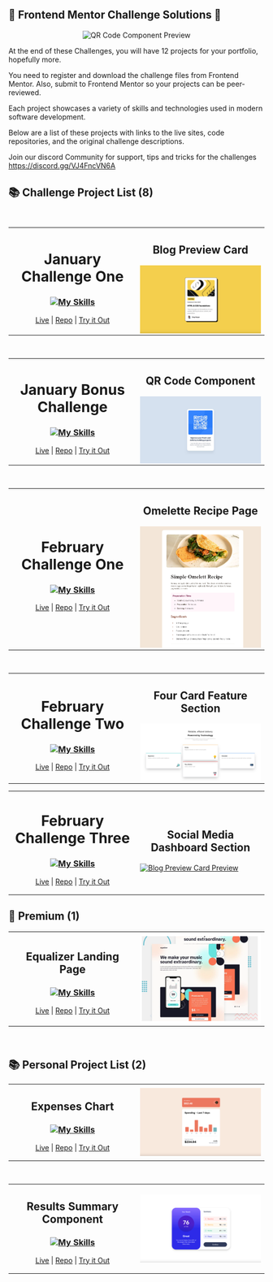 ## 🎨 Frontend Mentor Challenge Solutions 🎨
 <p align="center">
<img alt="QR Code Component Preview" src="https://www.frontendmentor.io/static/images/logo-desktop.svg" align="center">
</p>

At the end of these Challenges, you will have 12 projects for your portfolio, hopefully more.

You need to register and download the challenge files from Frontend Mentor. Also, submit to Frontend Mentor so your projects can be peer-reviewed.

Each project showcases a variety of skills and technologies used in modern software development.

Below are a list of these projects with links to the live sites, code repositories, and the original challenge descriptions.

Join our discord Community for support, tips and tricks for the challenges https://discord.gg/VJ4FncVN6A

## 📚 Challenge Project List (8)

<br>

<!-- Blog Preview Card -->
<table align="center"><tr>
<td width="50%">
 <h1 align="center">January Challenge One</h1>
   <h3 align="center">
   <a href="https://skillicons.dev">
    <img src="https://skillicons.dev/icons?i=nextjs,tailwind,ts" alt="My Skills">
  </a>
</h3>
  <p align="center">
    <a href="https://blog-preview-card-main-inky.vercel.app/" target="_blank">Live</a> | <a href="https://github.com/DevK-Eire/Blog-Preview-Card-Main" target="_blank">Repo</a>  | <a href="https://www.frontendmentor.io/challenges/blog-preview-card-ckPaj01IcS" target="_blank">Try it Out</a>
  </p>
</td>
<td width="50%">
 <h2 align="center">Blog Preview Card</h2>
  <picture>
    <a href="https://blog-preview-card-main-inky.vercel.app/" target="_blank">
      <img alt="Blog Preview Card Preview" src="https://raw.githubusercontent.com/adamrichardturner/blog-preview-card/main/screenshot.png" align="center">
    </a>
  </picture>
</td>
</tr></table>

<br>


<!-- QR Code Component -->
<table align="center"><tr>
<td width="50%">
<h1 align="center">January Bonus Challenge </h1>
    <h3 align="center">
   <a href="https://skillicons.dev">
    <img src="https://skillicons.dev/icons?i=nextjs,tailwind,ts" alt="My Skills">
  </a>
</h3>
  <p align="center">
    <a href="https://qr-code.adamrichardturner.dev" target="_blank">Live</a> | <a href="https://github.com/DevK-Eire/qr-code-component/tree/main" target="_blank">Repo</a>  | <a href="https://www.frontendmentor.io/challenges/qr-code-component-iux_sIO_H" target="_blank">Try it Out</a>
  </p>
</td>
<td width="50%">
 <h2 align="center">QR Code Component</h2>
  <picture>
    <a href="https://qr-code-component-five-omega.vercel.app/" target="_blank">
      <img alt="QR Code Component Preview" src="https://raw.githubusercontent.com/DevK-Eire/qr-code-component/main/app/assets/screenshot.jpg" align="center">
 	</picture>
</td>
</tr></table>
<br>

<!-- Omelette Recipe Page -->
<table align="center"><tr>
<td width="50%">
 <h1 align="center">February Challenge One</h1>
   <h3 align="center">
   <a href="https://skillicons.dev">
    <img src="https://skillicons.dev/icons?i=nextjs,tailwind,ts" alt="My Skills">
  </a>
</h3>
  <p align="center">
    <a href="https://recipe-page-lime.vercel.app/" target="_blank">Live</a> | <a href="https://github.com/DevK-Eire/recipe-page/tree/main" target="_blank">Repo</a>  | <a href="https://www.frontendmentor.io/challenges/recipe-page-KiTsR8QQKm" target="_blank">Try it Out</a>
  </p>
</td>
<td width="50%">
 <h2 align="center">Omelette Recipe Page</h2>
  <picture>
    <a href="https://recipe-page-lime.vercel.app/" target="_blank">
      <img alt="Blog Preview Card Preview" src="https://github.com/DevK-Eire/recipe-page/blob/main/public/omlette.PNG" align="center">
    </a>
  </picture>
</td>
</tr></table>

<br>

<!-- Four Card Feature Section -->
<table align="center"><tr>
<td width="50%">
 <h1 align="center">February Challenge Two</h1>
   <h3 align="center">
   <a href="https://skillicons.dev">
    <img src="https://skillicons.dev/icons?i=nextjs,tailwind,ts" alt="My Skills">
  </a>
</h3>
  <p align="center">
    <a href="https://four-card-feature-section-phi-three.vercel.app/" target="_blank">Live</a> | <a href="https://github.com/DevK-Eire/four-card-feature-section" target="_blank">Repo</a>  | <a href="https://www.frontendmentor.io/challenges/four-card-feature-section-weK1eFYK" target="_blank">Try it Out</a>
  </p>
</td>
<td width="50%">
 <h2 align="center">Four Card Feature Section</h2>
  <picture>
    <a href="https://four-card-feature-section-phi-three.vercel.app/" target="_blank">
      <img alt="Blog Preview Card Preview" src="https://github.com/DevK-Eire/four-card-feature-section/blob/main/public/fcdesktop.PNG" align="center">
    </a>
  </picture>
</td>
</tr></table>

<!-- Social Media Dashboard Section -->
<table align="center"><tr>
<td width="50%">
 <h1 align="center">February Challenge Three</h1>
   <h3 align="center">
   <a href="https://skillicons.dev">
    <img src="https://skillicons.dev/icons?i=nextjs,tailwind,ts" alt="My Skills">
  </a>
</h3>
  <p align="center">
    <a href="https://social-media-dashboard-jet-five.vercel.app/" target="_blank">Live</a> | <a href="https://github.com/DevK-Eire/social-media-dashboard" target="_blank">Repo</a>  | <a      
    href="https://www.frontendmentor.io/challenges/social-media-dashboard-with-theme-switcher-6oY8ozp_H" target="_blank">Try it Out</a>
  </p>
</td>
<td width="50%">
 <h2 align="center">Social Media Dashboard Section</h2>
  <picture>
    <a href="https://social-media-dashboard-jet-five.vercel.app/" target="_blank">
      <img alt="Blog Preview Card Preview" src="https://res.cloudinary.com/dz209s6jk/image/upload/f_auto,q_auto,w_700/Challenges/ftdvklbtn6y7ydjxjjuj.jpg" align="center">
    </a>
  </picture>
</td>
</tr></table>

## 🌟 Premium (1)

<!-- Expenses Chart -->
<table align="center"><tr>
<td width="50%">
  <h2 align="center">Equalizer Landing Page</h2>
  <h3 align="center">
  <a href="https://skillicons.dev">
    <img src="https://skillicons.dev/icons?i=nextjs,tailwind,ts" alt="My Skills">
  </a>
</h3>
  <p align="center">
    <a href="https://equalizer-landing-page-jade.vercel.app/" target="_blank">Live</a> | <a href="https://github.com/DevK-Eire/Equalizer-Landing-Page" target="_blank">Repo</a>  | <a href="https://www.frontendmentor.io/challenges/equalizer-landing-page-7VJ4gp3DE" target="_blank">Try it Out</a>
  </p>
</td>
<td width="50%">
  <picture>
    <a href="https://equalizer-landing-page-jade.vercel.app/" target="_blank">
      <img alt="Equalizer Landing Page" src="https://github.com/DevK-Eire/Equalizer-Landing-Page/blob/main/public/DesktopEQ.PNG" align="center">
    </a>
  </picture>
</td>
</tr></table>
<br>


## 📚 Personal Project List (2)

<!-- Expenses Chart -->
<table align="center"><tr>
<td width="50%">
  <h2 align="center">Expenses Chart</h2>
  <h3 align="center">
  <a href="https://skillicons.dev">
    <img src="https://skillicons.dev/icons?i=nextjs,tailwind,ts" alt="My Skills">
  </a>
</h3>
  <p align="center">
    <a href="https://expense-chart-gamma.vercel.app/" target="_blank">Live</a> | <a href="https://github.com/DevK-Eire/expense-chart/" target="_blank">Repo</a>  | <a href="https://www.frontendmentor.io/challenges/expenses-chart-component-e7yJBUdjwt" target="_blank">Try it Out</a>
  </p>
</td>
<td width="50%">
  <picture>
    <a href="https://expense-chart-gamma.vercel.app/" target="_blank">
      <img alt="Expenses Chart Preview" src="https://raw.githubusercontent.com/adamrichardturner/expenses-chart/main/screenshot.png" align="center">
    </a>
  </picture>
</td>
</tr></table>
<br>


<!-- Results Summary Component -->
<table align="center"><tr>
<td width="50%">
  <h2 align="center">Results Summary Component</h2>
  <h3 align="center">
   <a href="https://skillicons.dev">
    <img src="https://skillicons.dev/icons?i=html,tailwind,js" alt="My Skills">
  </a>
</h3>
  <p align="center">
    <a href="https://remarkable-piroshki-9a31d3.netlify.app/" target="_blank">Live</a> | <a href="https://github.com/DevK-Eire/results-summary" target="_blank">Repo</a> | <a href="https://www.frontendmentor.io/challenges/results-summary-component-CE_K6s0maV target="_blank">Try it Out</a>
  </p>
</td>
<td width="50%">
  <picture>
    <a href="https://remarkable-piroshki-9a31d3.netlify.app/" target="_blank">
      <img alt="Results Summary Component Preview" src="https://raw.githubusercontent.com/adamrichardturner/results-summary-component/main/screenshot.png" align="center">
    </a>
  </picture>
</td>
</tr></table>
<br>
